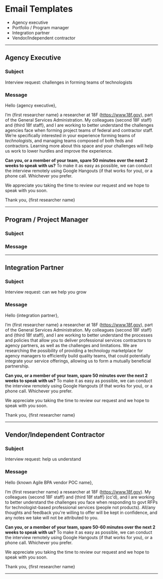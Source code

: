# Email Templates
* Agency executive
* Portfolio / Program manager
* Integration partner
* Vendor/Independent contractor

---

## Agency Executive

### Subject

Interview request: challenges in forming teams of technologists

### Message

Hello {agency executive},

I’m {first researcher name} a researcher at 18F (https://www.18f.gov), part of the General Services Administration. My colleagues {second 18F staff} and {third 18f staff}, and I are working to better understand the challenges agencies face when forming project teams of federal and contractor staff. We’re specifically interested in your experience forming teams of _technologists_, and managing teams composed of both feds and contractors. Learning more about this space and your challenges will help us work to lower hurdles and improve the experience.

**Can you, or a member of your team, spare 50 minutes over the next 2 weeks to speak with us?** To make it as easy as possible, we can conduct the interview remotely using Google Hangouts (if that works for you), or a phone call. Whichever you prefer.

We appreciate you taking the time to review our request and we hope to speak with you soon.

Thank you,
{first researcher name}

---

## Program / Project Manager

### Subject

### Message

---

## Integration Partner

### Subject

Interview request: can we help you grow

### Message

Hello {integration partner},

I’m {first researcher name} a researcher at 18F (https://www.18f.gov), part of the General Services Administration.  My colleagues {second 18F staff} and {third 18f staff}, and I are working to better understand the processes and policies that allow you to deliver professional services contractors to agency partners, as well as the challenges and limitations.  We are researching the possibility of providing a technology marketplace for agency managers to efficiently build quality teams, that could potentially integrate your service offerings, allowing us to form a mutually beneficial partnership.

**Can you, or a member of your team, spare 50 minutes over the next 2 weeks to speak with us?** To make it as easy as possible, we can conduct the interview remotely using Google Hangouts (if that works for you), or a phone call.  Whichever you prefer.

We appreciate you taking the time to review our request and we hope to speak with you soon.

Thank you,
{first researcher name}

---

## Vendor/Independent Contractor

### Subject

Interview request: help us understand

### Message
Hello {known Agile BPA vendor POC name},

I’m {first researcher name} a researcher at 18F (https://www.18f.gov). My colleagues {second 18F staff} and {third 18f staff} (cc'd), and I are working to better understand the challenges you face when responding to govt RFPs for technologist-based professional services (people not products). All/any thoughts and feedback you're willing to offer will be kept in confidence, and any notes we take will not be attributed to you.

**Can you, or a member of your team, spare 50-60 minutes over the next 2 weeks to speak with us?** To make it as easy as possible, we can conduct the interview remotely using Google Hangouts (if that works for you), or a phone call. Whichever you prefer.

We appreciate you taking the time to review our request and we hope to speak with you soon.

Thank you,
{first researcher name}

---



